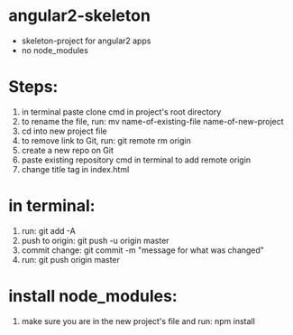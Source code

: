 # angular2-skeleton
* skeleton-project for angular2 apps
* no node_modules

# Steps:
1. in terminal paste clone cmd in project's root directory
2. to rename the file, run: mv name-of-existing-file name-of-new-project
3. cd into new project file
4. to remove link to Git, run: git remote rm origin
5. create a new repo on Git
6. paste existing repository cmd in terminal to add remote origin
7. change title tag in index.html 
# in terminal:
1. run: git add -A
2. push to origin: git push -u origin master
3. commit change: git commit -m "message for what was changed"
4. run: git push origin master
# install node_modules:
1. make sure you are in the new project's file and run: npm install
